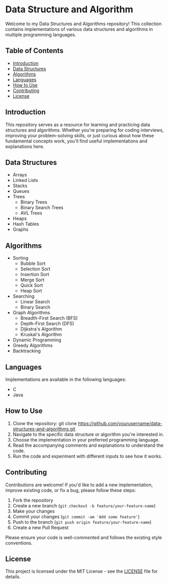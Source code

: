 # Data Structure and Algorithm

Welcome to my Data Structures and Algorithms repository! This collection contains implementations of various data structures and algorithms in multiple programming languages.

## Table of Contents

- [Introduction](#introduction)
- [Data Structures](#data-structures)
- [Algorithms](#algorithms)
- [Languages](#languages)
- [How to Use](#how-to-use)
- [Contributing](#contributing)
- [License](#license)

## Introduction

This repository serves as a resource for learning and practicing data structures and algorithms. Whether you're preparing for coding interviews, improving your problem-solving skills, or just curious about how these fundamental concepts work, you'll find useful implementations and explanations here.

## Data Structures

- Arrays
- Linked Lists
- Stacks
- Queues
- Trees
  - Binary Trees
  - Binary Search Trees
  - AVL Trees
- Heaps
- Hash Tables
- Graphs

## Algorithms

- Sorting
  - Bubble Sort
  - Selection Sort
  - Insertion Sort
  - Merge Sort
  - Quick Sort
  - Heap Sort
- Searching
  - Linear Search
  - Binary Search
- Graph Algorithms
  - Breadth-First Search (BFS)
  - Depth-First Search (DFS)
  - Dijkstra's Algorithm
  - Kruskal's Algorithm
- Dynamic Programming
- Greedy Algorithms
- Backtracking

## Languages

Implementations are available in the following languages:
- C
- Java

## How to Use

1. Clone the repository: git clone https://github.com/yourusername/data-structures-and-algorithms.git
2. Navigate to the specific data structure or algorithm you're interested in.
3. Choose the implementation in your preferred programming language.
4. Read the accompanying comments and explanations to understand the code.
5. Run the code and experiment with different inputs to see how it works.

## Contributing

Contributions are welcome! If you'd like to add a new implementation, improve existing code, or fix a bug, please follow these steps:

1. Fork the repository
2. Create a new branch (`git checkout -b feature/your-feature-name`)
3. Make your changes
4. Commit your changes (`git commit -am 'Add some feature'`)
5. Push to the branch (`git push origin feature/your-feature-name`)
6. Create a new Pull Request

Please ensure your code is well-commented and follows the existing style conventions.

## License

This project is licensed under the MIT License - see the [LICENSE](LICENSE) file for details.
